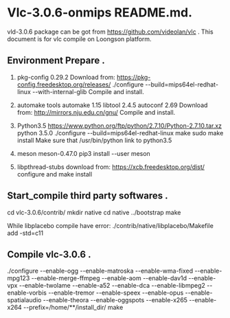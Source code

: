 # Vlc-3.0.6-onmips README.md.
vld-3.0.6 package can be got from https://github.com/videolan/vlc .
This document is for vlc compile on Loongson platform.

## Environment Prepare .
1. pkg-config 0.29.2
Download from: https://pkg-config.freedesktop.org/releases/
./configure --build=mips64el-redhat-linux --with-internal-glib
Compile and install.

2. automake tools
automake 1.15
libtool 2.4.5
autoconf 2.69
Download from: http://mirrors.nju.edu.cn/gnu/
Compile and install.

3. Python3.5
https://www.python.org/ftp/python/2.7.10/Python-2.7.10.tar.xz
python 3.5.0
./configure --build=mips64el-redhat-linux
make
sudo make install
Make sure that /usr/bin/python link to python3.5

4. meson
meson-0.47.0
pip3 install --user meson

5. libpthread-stubs
download from: https://xcb.freedesktop.org/dist/
configure and make install 

## Start_compile third party softwares .
cd vlc-3.0.6/contrib/
mkdir native
cd native
../bootstrap
make

While libplacebo compile have error:
./contrib/native/libplacebo/Makefile
add -std=c11

## Compile vlc-3.0.6 .
./configure --enable-ogg --enable-matroska --enable-wma-fixed --enable-mpg123 --enable-merge-ffmpeg --enable-aom --enable-dav1d --enable-vpx --enable-twolame --enable-a52 --enable-dca --enable-libmpeg2 --enable-vorbis --enable-tremor --enable-speex --enable-opus --enable-spatialaudio --enable-theora --enable-oggspots --enable-x265 --enable-x264 --prefix=/home/**/install_dir/
make

